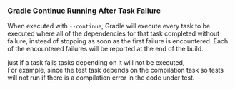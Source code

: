 
### Gradle Continue Running After Task Failure

When executed with ```--continue```, Gradle will execute every task to be executed
where all of the dependencies for that task completed without failure, instead
of stopping as soon as the first failure is encountered. Each of the encountered
 failures will be reported at the end of the build.

 just if a task fails tasks depending on it will not be executed,  
 For example, since the test task depends on the compilation task so
 tests will not run if there is a compilation error in the code under test.
